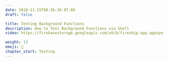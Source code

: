 ```yaml
---
date: 2018-11-15T08:36:36-07:00
draft: false

title: Testing Background Functions
description: How to Test Background Functions via Shell
video: https://firebasestorage.googleapis.com/v0/b/fireship-app.appspot.com/o/courses%2Fcloud-functions-master-course%2F3-shell.mp4?alt=media&token=b7883c21-b2e7-47ce-a502-89fac68b74a7

weight: 13
emoji: 🧪
chapter_start: Testing 
---
```


